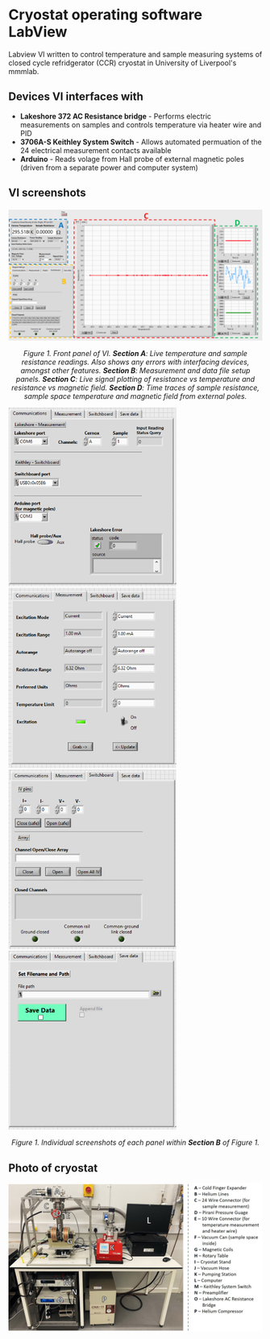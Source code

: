 # Cryostat operating software LabView

Labview VI written to control temperature and sample measuring systems of closed cycle refridgerator (CCR) cryostat in University of Liverpool's mmmlab.

## Devices VI interfaces with
- <strong>Lakeshore 372 AC Resistance bridge</strong> - Performs electric measurements on samples and controls temperature via heater wire and PID
- <strong>3706A-S Keithley System Switch</strong> - Allows automated permuation of the 24 electrical measurement contacts available
- <strong>Arduino</strong> - Reads volage from Hall probe of external magnetic poles (driven from a separate power and computer system)


## VI screenshots

<p float="centre">
  <img src="/screenshots/LABVIEW_screenshot_ANNOTATED.png"/>
</p>
<p align="center"><i>Figure 1.  Front panel of VI. <strong>Section A</strong>:  Live temperature and sample
resistance readings. Also shows any errors with interfacing devices, amongst other features. <strong>Section B</strong>: Measurement and data file setup panels. <strong>Section C</strong>: Live signal plotting of resistance vs temperature and resistance vs magnetic field. <strong>Section D</strong>: Time traces of sample resistance, sample space temperature and magnetic field from external poles.</i></p>

<p float="centre">
  <img src="/screenshots/config_panel_comms.PNG" width="333"/>
  <img src="/screenshots/config_panel_measurements.PNG" width="333"/>
  <img src="/screenshots/config_panel_swithcboard.PNG" width="333"/>
  <img src="/screenshots/config_panel_datasave.PNG" width="333"/>
</p>
<p align="center"><i>Figure 1.  Individual screenshots of each panel within <strong>Section B</strong> of Figure 1.</i></p>

## Photo of cryostat
 
<img src="/screenshots/Fridge_entire setup_annotated_2.jpg"/>





